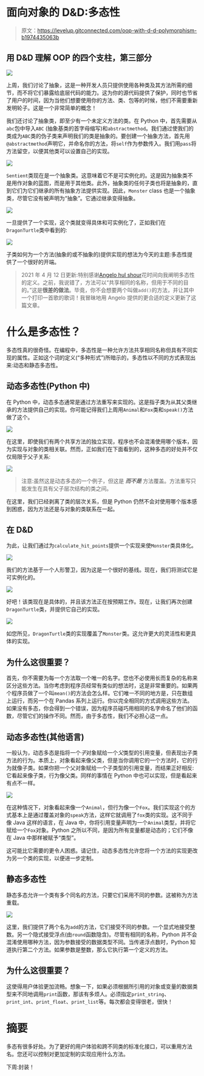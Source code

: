 # 面向对象的 D&D:多态性

> 原文：<https://levelup.gitconnected.com/oop-with-d-d-polymorphism-b1974435063b>

## 用 D&D 理解 OOP 的四个支柱，第三部分

![](img/fec5835f3157584d64334d5d2bb200a1.png)

上周，我们讨论了抽象，这是一种开发人员只提供使用各种类及其方法所需的细节，而不将它们暴露给底层代码的能力。这为你的源代码提供了保护，同时也节省了用户的时间，因为当他们想要使用你的方法、类、包等的时候，他们不需要重新发明轮子。这是一个非常简单的概念！

我们还讨论了抽象类，即至少有一个未定义方法的类。在 Python 中，首先需要从`abc`包中导入`ABC` (抽象基类的首字母缩写)和`abstractmethod`。我们通过使我们的类成为`ABC`类的伪子类来声明我们的类是抽象的。要创建一个抽象方法，首先用`@abstractmethod`声明它，并命名你的方法，将`self`作为参数传入。我们用`pass`将方法留空，以便其他类可以设置自己的实现。

![](img/37f020a5a3cede3ebb46552d2a63c048.png)

`Sentient`类现在是一个抽象类。这意味着它不是可实例化的。这是因为抽象类不是用作对象的蓝图，而是用于其他类。此外，抽象类的任何子类也将是抽象的，直到它们为它们继承的所有抽象方法提供实现。因此，`Monster` class 也是一个抽象类，尽管它没有被声明为“抽象”。它通过继承变得抽象。

![](img/7bd606a71e807f2c0ea102d801020887.png)

一旦提供了一个实现，这个类就变得具体和可实例化了，正如我们在`DragonTurtle`类中看到的:

![](img/7f061ba30f40234fe6b299774c17bce9.png)

子类如何为一个方法(抽象的或不抽象的)提供实现的想法为今天的主题:多态性提供了一个很好的开端。

> 2021 年 4 月 12 日更新:特别感谢[Angelo hul shour](https://angelohulshout.medium.com/)花时间向我阐明多态性的定义。之前，我说错了，方法可以“共享相同的名称，但用于不同的目的。”这是**很差的做法**。毕竟，你不会想要两个叫做`add()`的方法，并让其中一个打印一首歌的歌词！我冒昧地用 Angelo 提供的更合适的定义更新了这篇文章。

# 什么是多态性？

多态性真的很奇怪。在编程中，多态性是一种允许方法共享相同名称但具有不同实现的属性。正如这个词的定义(“多种形式”)所暗示的，多态性以不同的方式表现出来:动态和静态多态性。

## 动态多态性(Python 中)

在 Python 中，动态多态通常是通过方法重写来实现的。这是指子类为从其父类继承的方法提供自己的实现。你可能记得我们上周用`Animal`和`Fox`类和`speak()`方法做了这个。

![](img/9126d0e39f4ee72c9cfe4a707f613374.png)

在这里，即使我们有两个共享方法的独立实现，程序也不会混淆使用哪个版本，因为实现与对象的类相关联。然而，正如我们在下面看到的，这种多态的好处并不仅仅局限于父子关系:

![](img/4f0558e7ea13aae10ab5d0d948fdc9f3.png)

> 注意:虽然这是动态多态的一个例子，但这是 ***而不是*** 方法覆盖。方法重写只能发生在具有父子层次结构的类之间。

在这里，我们已经剥离了类的层次关系，但是 Python 仍然不会对使用哪个版本感到困惑，因为方法还是与对象的类联系在一起。

## 在 D&D

为此，让我们通过为`calculate_hit_points`提供一个实现来使`Monster`类具体化。

![](img/b60f8f67f91ef95ae806c9b2ad42ec01.png)

我们的方法基于一个人形警卫，因为这是一个很好的基线。现在，我们将测试它是可实例化的。

![](img/85e9b60f9c49a9f1b3ce053c7fa207b1.png)

好吧！该类现在是具体的，并且该方法正在按预期工作。现在，让我们再次创建`DragonTurtle`类，并提供它自己的实现。

![](img/2ff1b022a687be4d04fac0033b300e02.png)

如您所见，`DragonTurtle`类的实现覆盖了`Monster`类。这允许更大的灵活性和更具体的实现。

## 为什么这很重要？

首先，你不需要为每一个方法取一个唯一的名字。您也不必使用长而复杂的名称来区分这些方法。当你考虑到程序员经常有类似的想法时，这是非常重要的。如果两个程序员做了一个叫`mean()`的方法会怎么样。它们唯一不同的地方是，只在数组上运行，而另一个在 Pandas 系列上运行。你以完全相同的方式调用这些方法。如果没有多态，你会得到一个错误，因为程序员碰巧用相同的名字命名了他们的函数，尽管它们的操作不同。然而，由于多态性，我们不必担心这一点。

## 动态多态性(其他语言)

一般认为，动态多态是指将一个*子*对象赋给一个*父*类型的引用变量，但表现出子类方法的行为。本质上，对象看起来像父类，但是当你调用它的一个方法时，它的行为就像子类。如果你把一个父对象赋给一个子类型的引用变量，而结果正好相反:它看起来像子类，行为像父类。同样的事情在 Python 中也可以实现，但是看起来有点不一样。

![](img/40d33de0d0f3a97ec016066775d32ae2.png)

在这种情况下，对象看起来像一个`Animal`，但行为像一个`Fox`。我们实现这个的方式基本上是通过覆盖对象的`speak`方法，这样它就调用了`fox`类的实现。这不同于像 Java 这样的语言，在 Java 中，你将引用变量声明为一个`Animal`类型，并将它赋给一个`Fox`对象。Python 之所以不同，是因为所有变量都是动态的；它们不像在 Java 中那样被赋予“类型”。

这可能比它需要的更令人困惑。请记住，动态多态性允许您将一个方法的实现更改为另一个类的实现，以便进一步定制。

## 静态多态性

静态多态允许一个类有多个同名的方法，只要它们采用不同的参数。这被称为方法重载。

![](img/da9a69b5b4a2c3a59d21802feebd3526.png)

这里，我们提供了两个名为`add`的方法，它们接受不同的参数。一个显式地接受整数。另一个隐式接受浮点(由`round`函数隐含)。尽管有相同的名称，Python 并不会混淆使用哪种方法，因为参数接受的数据类型不同。当传递浮点数时，Python 知道执行第二个方法。如果参数是整数，那么它执行第一个定义的方法。

## 为什么这很重要？

这使得用户体验更加流畅。想象一下，如果必须根据所引用的对象或变量的数据类型来不同地调用`print`函数，那该有多烦人。必须指定`print_string`、`print_int`、`print_float`、`print_list`等。每次都会变得很老，很快！

# 摘要

多态有很多好处。为了更好的用户体验和跨不同类的标准化接口，可以重用方法名。您还可以控制对更加定制的实现应用什么方法。

下周:封装！